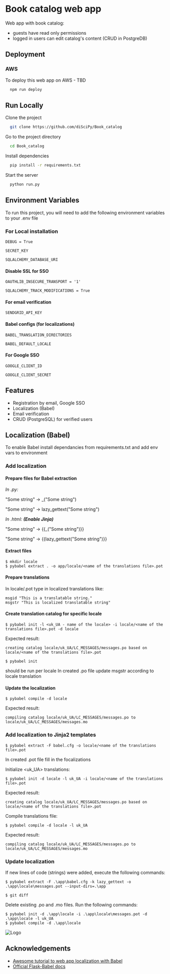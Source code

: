 
# Book catalog web app

Web app with book catalog:
- guests have read only permissions
- logged in users can edit catalog's content (CRUD in PostgreDB)



## Deployment

### AWS

To deploy this web app on AWS - TBD

```bash
  npm run deploy
```


## Run Locally

Clone the project

```bash
  git clone https://github.com/diSciPy/Book_catalog
```

Go to the project directory

```bash
  cd Book_catalog
```

Install dependencies

```bash
  pip install -r requirements.txt
```

Start the server

```bash
  python run.py
```


## Environment Variables

To run this project, you will need to add the following environment variables to your .env file

### For Local installation

`DEBUG = True`

`SECRET_KEY`

`SQLALCHEMY_DATABASE_URI`

#### Disable SSL for SSO
`OAUTHLIB_INSECURE_TRANSPORT = '1' `

`SQLALCHEMY_TRACK_MODIFICATIONS = True` 

#### For email verification
`SENDGRID_API_KEY`

#### Babel configs (for localizations)

`BABEL_TRANSLATION_DIRECTORIES`

`BABEL_DEFAULT_LOCALE`

#### For Google SSO

`GOOGLE_CLIENT_ID`

`GOOGLE_CLIENT_SECRET`


## Features

- Registration by email, Google SSO
- Localization (Babel)
- Email verification
- CRUD (PostgreSQL) for verified users


## Localization (Babel)

To enable Babel install dependancies from requirements.txt and add env vars to environment

### Add localization

#### Prepare files for Babel extraction

*In .py:*

"Some string" -> _("Some string")

"Some string" -> lazy_gettext("Some string")

*In .html:* ***(Enable Jinja)***

"Some string" -> {{_("Some string")}}

"Some string" -> {{lazy_gettext("Some string")}}

#### Extract files

```
$ mkdir locale
$ pybabel extract . -o app/locale/<name of the translations file>.pot

```

#### Prepare translations

In locale/<name of the translations file>.pot type in localized translations like:

```
msgid "This is a translatable string."
msgstr "This is localized translatable string"
```

#### Create translation catalog for specific locale

```
$ pybabel init -l <uk_UA - name of the locale> -i locale/<name of the translations file>.pot -d locale
```
Expected result:
```
creating catalog locale/uk_UA/LC_MESSAGES/messages.po based on locale/<name of the translations file>.pot
```

```
$ pybabel init
```
should be run per locale
In created .po file update msgstr according to locale translation

#### Update the localization

```
$ pybabel compile -d locale
```

Expected result:
```
compiling catalog locale/uk_UA/LC_MESSAGES/messages.po to locale/uk_UA/LC_MESSAGES/messages.mo
```

### Add localization to Jinja2 templates

```
$ pybabel extract -F babel.cfg -o locale/<name of the translations file>.pot
```

In created .pot file fill in the focalizations

Initialize <uk_UA> translations:
```
$ pybabel init -d locale -l uk_UA -i locale/<name of the translations file>.pot
```
Expected result:
```
creating catalog locale/uk_UA/LC_MESSAGES/messages.po based on locale/<name of the translations file>.pot
```

Compile translations file:
```
$ pybabel compile -d locale -l uk_UA
```
Expected result:
```
compiling catalog locale/uk_UA/LC_MESSAGES/messages.po to locale/uk_UA/LC_MESSAGES/messages.mo
```

### Update localization
If new lines of code (strings) were added, execute the following commands:

```
$ pybabel extract -F .\app\babel.cfg -k lazy_gettext -o .\app\locale\messages.pot --input-dirs=.\app

$ git diff
```
Delete existing .po and .mo files.
Run the following commands:

```
$ pybabel init -d .\app\locale -i .\app\locale\messages.pot -d .\app\locale -l uk_UA
$ pybabel compile -d .\app\locale
```





![Logo](file://app/static/favicon.ico)


## Acknowledgements

 - [Awesome tutorial to web app localization with Babel](https://phrase.com/blog/posts/i18n-advantages-babel-python)
 - [Official Flask-Babel docs](https://babel.pocoo.org/en/latest/cmdline.html)

